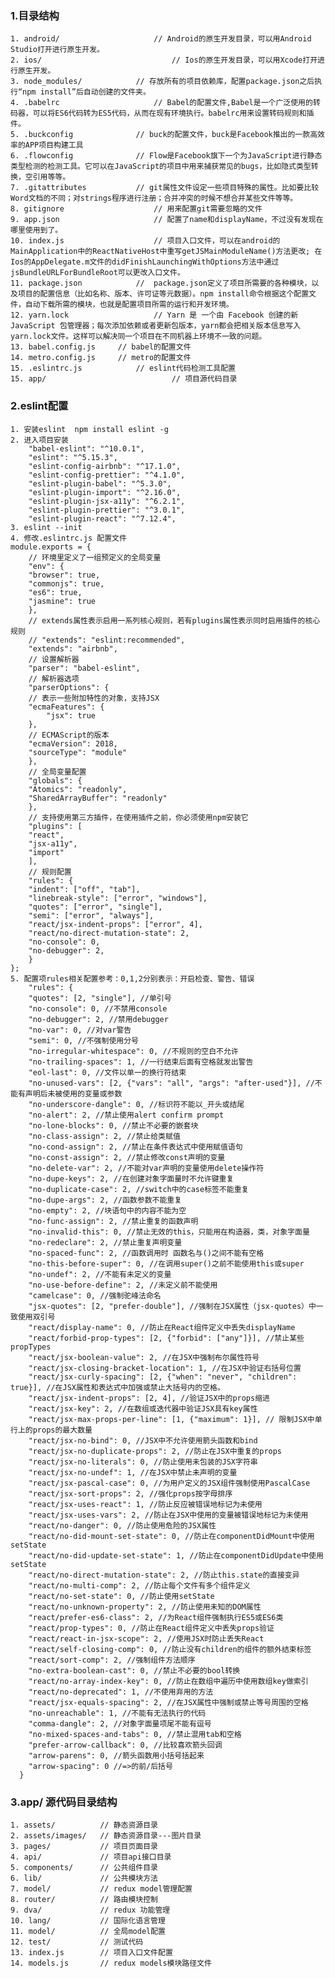 ### 1.目录结构

	1. android/  					// Android的原生开发目录，可以用Android Studio打开进行原生开发。
	2. ios/								// Ios的原生开发目录，可以用Xcode打开进行原生开发。
	3. node_modules/			// 存放所有的项目依赖库，配置package.json之后执行“npm install”后自动创建的文件夹。
	4. .babelrc						// Babel的配置文件,Babel是一个广泛使用的转码器，可以将ES6代码转为ES5代码，从而在现有环境执行。babelrc用来设置转码规则和插件。
	5. .buckconfig				// buck的配置文件，buck是Facebook推出的一款高效率的APP项目构建工具
	6. .flowconfig				// Flow是Facebook旗下一个为JavaScript进行静态类型检测的检测工具。它可以在JavaScript的项目中用来捕获常见的bugs，比如隐式类型转换，空引用等等。
	7. .gitattributes			// git属性文件设定一些项目特殊的属性。比如要比较Word文档的不同；对strings程序进行注册；合并冲突的时候不想合并某些文件等等。
	8. gitignore 					// 用来配置git需要忽略的文件
	9. app.json						// 配置了name和displayName，不过没有发现在哪里使用到了。
	10. index.js					// 项目入口文件，可以在android的MainApplication中的ReactNativeHost中重写getJSMainModuleName()方法更改; 在Ios的AppDelegate.m文件的didFinishLaunchingWithOptions方法中通过jsBundleURLForBundleRoot可以更改入口文件。
	11. package.json			//  package.json定义了项目所需要的各种模块，以及项目的配置信息（比如名称、版本、许可证等元数据）。npm install命令根据这个配置文件，自动下载所需的模块，也就是配置项目所需的运行和开发环境。
	12. yarn.lock					// Yarn 是 一个由 Facebook 创建的新 JavaScript 包管理器；每次添加依赖或者更新包版本，yarn都会把相关版本信息写入yarn.lock文件。这样可以解决同一个项目在不同机器上环境不一致的问题。
	13. babel.config.js		// babel的配置文件
	14. metro.config.js		// metro的配置文件
	15. .eslintrc.js			// eslint代码检测工具配置
	15. app/							// 项目源代码目录

### 2.eslint配置

	1. 安装eslint  npm install eslint -g
	2. 进入项目安装
		"babel-eslint": "^10.0.1",
		"eslint": "^5.15.3",
		"eslint-config-airbnb": "^17.1.0",
		"eslint-config-prettier": "^4.1.0",
		"eslint-plugin-babel": "^5.3.0",
		"eslint-plugin-import": "^2.16.0",
		"eslint-plugin-jsx-a11y": "^6.2.1",
		"eslint-plugin-prettier": "^3.0.1",
		"eslint-plugin-react": "^7.12.4",
	3. eslint --init
	4. 修改.eslintrc.js 配置文件
	module.exports = {
	    // 环境里定义了一组预定义的全局变量
	    "env": {
		"browser": true,
		"commonjs": true,
		"es6": true,
		"jasmine": true
	    },
	    // extends属性表示启用一系列核心规则，若有plugins属性表示同时启用插件的核心规则
	    // "extends": "eslint:recommended",
	    "extends": "airbnb",
	    // 设置解析器
	    "parser": "babel-eslint",
	    // 解析器选项
	    "parserOptions": {
		// 表示一些附加特性的对象，支持JSX
		"ecmaFeatures": {
		    "jsx": true
		},
		// ECMAScript的版本
		"ecmaVersion": 2018,
		"sourceType": "module"
	    },
	    // 全局变量配置
	    "globals": {
		"Atomics": "readonly",
		"SharedArrayBuffer": "readonly"
	    },
	    // 支持使用第三方插件，在使用插件之前，你必须使用npm安装它
	    "plugins": [
		"react",
		"jsx-a11y",
		"import"
	    ],
	    // 规则配置
	    "rules": {
		"indent": ["off", "tab"],
		"linebreak-style": ["error", "windows"],
		"quotes": ["error", "single"],
		"semi": ["error", "always"],
		"react/jsx-indent-props": ["error", 4],
		"react/no-direct-mutation-state": 2,
		"no-console": 0,
		"no-debugger": 2,
	    }
	};
	5. 配置项rules相关配置参考：0,1,2分别表示：开启检查、警告、错误
		"rules": {
	    "quotes": [2, "single"], //单引号
	    "no-console": 0, //不禁用console
	    "no-debugger": 2, //禁用debugger
	    "no-var": 0, //对var警告
	    "semi": 0, //不强制使用分号
	    "no-irregular-whitespace": 0, //不规则的空白不允许
	    "no-trailing-spaces": 1, //一行结束后面有空格就发出警告
	    "eol-last": 0, //文件以单一的换行符结束
	    "no-unused-vars": [2, {"vars": "all", "args": "after-used"}], //不能有声明后未被使用的变量或参数
	    "no-underscore-dangle": 0, //标识符不能以_开头或结尾
	    "no-alert": 2, //禁止使用alert confirm prompt
	    "no-lone-blocks": 0, //禁止不必要的嵌套块
	    "no-class-assign": 2, //禁止给类赋值
	    "no-cond-assign": 2, //禁止在条件表达式中使用赋值语句
	    "no-const-assign": 2, //禁止修改const声明的变量
	    "no-delete-var": 2, //不能对var声明的变量使用delete操作符
	    "no-dupe-keys": 2, //在创建对象字面量时不允许键重复
	    "no-duplicate-case": 2, //switch中的case标签不能重复
	    "no-dupe-args": 2, //函数参数不能重复
	    "no-empty": 2, //块语句中的内容不能为空
	    "no-func-assign": 2, //禁止重复的函数声明
	    "no-invalid-this": 0, //禁止无效的this，只能用在构造器，类，对象字面量
	    "no-redeclare": 2, //禁止重复声明变量
	    "no-spaced-func": 2, //函数调用时 函数名与()之间不能有空格
	    "no-this-before-super": 0, //在调用super()之前不能使用this或super
	    "no-undef": 2, //不能有未定义的变量
	    "no-use-before-define": 2, //未定义前不能使用
	    "camelcase": 0, //强制驼峰法命名
	    "jsx-quotes": [2, "prefer-double"], //强制在JSX属性（jsx-quotes）中一致使用双引号
	    "react/display-name": 0, //防止在React组件定义中丢失displayName
	    "react/forbid-prop-types": [2, {"forbid": ["any"]}], //禁止某些propTypes
	    "react/jsx-boolean-value": 2, //在JSX中强制布尔属性符号
	    "react/jsx-closing-bracket-location": 1, //在JSX中验证右括号位置
	    "react/jsx-curly-spacing": [2, {"when": "never", "children": true}], //在JSX属性和表达式中加强或禁止大括号内的空格。
	    "react/jsx-indent-props": [2, 4], //验证JSX中的props缩进
	    "react/jsx-key": 2, //在数组或迭代器中验证JSX具有key属性
	    "react/jsx-max-props-per-line": [1, {"maximum": 1}], // 限制JSX中单行上的props的最大数量
	    "react/jsx-no-bind": 0, //JSX中不允许使用箭头函数和bind
	    "react/jsx-no-duplicate-props": 2, //防止在JSX中重复的props
	    "react/jsx-no-literals": 0, //防止使用未包装的JSX字符串
	    "react/jsx-no-undef": 1, //在JSX中禁止未声明的变量
	    "react/jsx-pascal-case": 0, //为用户定义的JSX组件强制使用PascalCase
	    "react/jsx-sort-props": 2, //强化props按字母排序
	    "react/jsx-uses-react": 1, //防止反应被错误地标记为未使用
	    "react/jsx-uses-vars": 2, //防止在JSX中使用的变量被错误地标记为未使用
	    "react/no-danger": 0, //防止使用危险的JSX属性
	    "react/no-did-mount-set-state": 0, //防止在componentDidMount中使用setState
	    "react/no-did-update-set-state": 1, //防止在componentDidUpdate中使用setState
	    "react/no-direct-mutation-state": 2, //防止this.state的直接变异
	    "react/no-multi-comp": 2, //防止每个文件有多个组件定义
	    "react/no-set-state": 0, //防止使用setState
	    "react/no-unknown-property": 2, //防止使用未知的DOM属性
	    "react/prefer-es6-class": 2, //为React组件强制执行ES5或ES6类
	    "react/prop-types": 0, //防止在React组件定义中丢失props验证
	    "react/react-in-jsx-scope": 2, //使用JSX时防止丢失React
	    "react/self-closing-comp": 0, //防止没有children的组件的额外结束标签
	    "react/sort-comp": 2, //强制组件方法顺序
	    "no-extra-boolean-cast": 0, //禁止不必要的bool转换
	    "react/no-array-index-key": 0, //防止在数组中遍历中使用数组key做索引
	    "react/no-deprecated": 1, //不使用弃用的方法
	    "react/jsx-equals-spacing": 2, //在JSX属性中强制或禁止等号周围的空格
	    "no-unreachable": 1, //不能有无法执行的代码
	    "comma-dangle": 2, //对象字面量项尾不能有逗号
	    "no-mixed-spaces-and-tabs": 0, //禁止混用tab和空格
	    "prefer-arrow-callback": 0, //比较喜欢箭头回调
	    "arrow-parens": 0, //箭头函数用小括号括起来
	    "arrow-spacing": 0 //=>的前/后括号
	  }

### 3.app/ 源代码目录结构

	1. assets/          // 静态资源目录
	2. assets/images/   // 静态资源目录---图片目录 
	3. pages/           // 项目页面目录
	4. api/             // 项目api接口目录
	5. components/      // 公共组件目录
	6. lib/             // 公共模块方法
	7. model/           // redux model管理配置
	8. router/          // 路由模块控制
	9. dva/             // redux 功能管理
	10. lang/           // 国际化语言管理
	11. model/          // 全局model配置
	12. test/           // 测试代码
	13. index.js        // 项目入口文件配置
	14. models.js       // redux models模块路径文件
